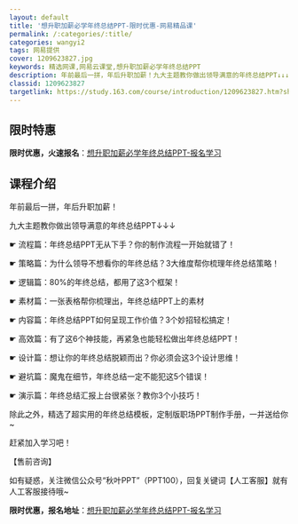 ```yaml
---
layout: default
title: '想升职加薪必学年终总结PPT-限时优惠-网易精品课'
permalink: /:categories/:title/
categories: wangyi2
tags: 网易提供
cover: 1209623827.jpg
keywords: 精选网课,网易云课堂,想升职加薪必学年终总结PPT
description: 年前最后一拼，年后升职加薪！九大主题教你做出领导满意的年终总结PPT↓↓↓☛流程篇：年终总结PPT无从下手？你的制作流程
classid: 1209623827
targetlink: https://study.163.com/course/introduction/1209623827.htm?share=1&shareId=1025206652&utm_campaign=share&utm_medium=iphoneShare&utm_source=&utm_u=1025206652
---
```


## 限时特惠

**限时优惠，火速报名**：[想升职加薪必学年终总结PPT-报名学习](https://study.163.com/course/introduction/1209623827.htm?share=1&shareId=1025206652&utm_campaign=share&utm_medium=iphoneShare&utm_source=&utm_u=1025206652)

## 课程介绍

年前最后一拼，年后升职加薪！



九大主题教你做出领导满意的年终总结PPT↓↓↓

☛ 流程篇：年终总结PPT无从下手？你的制作流程一开始就错了！

☛ 策略篇：为什么领导不想看你的年终总结？3大维度帮你梳理年终总结策略！

☛ 逻辑篇：80%的年终总结，都用了这3个框架！

☛ 素材篇：一张表格帮你梳理出，年终总结PPT上的素材

☛ 内容篇：年终总结PPT如何呈现工作价值？3个妙招轻松搞定！

☛ 高效篇：有了这6个神技能，再紧急也能轻松做出年终总结PPT！

☛ 设计篇：想让你的年终总结脱颖而出？你必须会这3个设计思维！

☛ 避坑篇：魔鬼在细节，年终总结一定不能犯这5个错误！

☛ 演示篇：年终总结汇报上台很紧张？教你3个小技巧！



除此之外，精选了超实用的年终总结模板，定制版职场PPT制作手册，一并送给你~

赶紧加入学习吧！



【售前咨询】

如有疑惑，关注微信公众号“秋叶PPT”（PPT100），回复关键词【人工客服】就有人工客服接待哦~

**限时优惠，报名地址**：[想升职加薪必学年终总结PPT-报名学习](https://study.163.com/course/introduction/1209623827.htm?share=1&shareId=1025206652&utm_campaign=share&utm_medium=iphoneShare&utm_source=&utm_u=1025206652)

